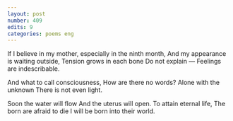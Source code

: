 ```yaml
---
layout: post
number: 409
edits: 9
categories: poems eng
---
```


If I believe in my mother, especially in the ninth month,
And my appearance is waiting outside,
Tension grows in each bone 
Do not explain —
Feelings are indescribable.

And what to call consciousness, 
How are there no words?
Alone with the unknown
There is not even light.

Soon the water will flow
And the uterus will open.
To attain eternal life,
The born are afraid to die
I will be born into their world.
